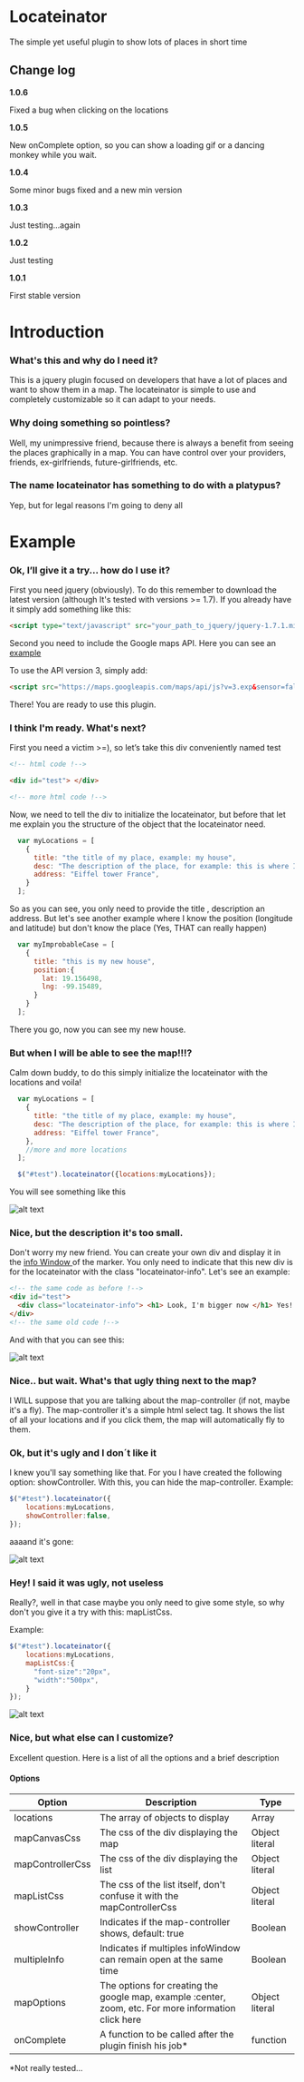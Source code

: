 Locateinator
============

The simple yet useful plugin to show lots of places in short time

<h2>Change log </h2>

<b> 1.0.6 </b>

Fixed a bug when clicking on the locations

<b> 1.0.5 </b>

New onComplete option, so you can show a loading gif or a dancing monkey while you wait.

<b> 1.0.4 </b>

Some minor bugs fixed and a new min version

<b> 1.0.3 </b>

Just testing...again

<b> 1.0.2 </b>

Just testing

<b> 1.0.1 </b>

First stable version


<h1>Introduction</h1>

<h3>What's this and why do I need it?</h3>

This is a jquery plugin focused on developers that have a lot of places and want to show them in a map. The locateinator is simple to use and completely customizable so it can adapt to your needs.

<h3>Why doing something so pointless?</h3>

Well, my unimpressive friend, because there is always a benefit from seeing the places graphically in a map. You can have control over your providers, friends, ex-girlfriends, future-girlfriends, etc.

<h3>The name locateinator has something to do with a platypus?</h3>

Yep, but for legal reasons I'm going to deny all

<h1>Example</h1>

<h3>Ok, I’ll give it a try... how do I use it?</h3>

First you need jquery (obviously). To do this remember to download the latest version (although It's tested with versions >= 1.7). If you already have it simply add something like this:

```html
<script type="text/javascript" src="your_path_to_jquery/jquery-1.7.1.min.js"></script>
```

Second you need to include the Google maps API. Here you can see an <a href="https://developers.google.com/maps/?hl=en"> example </a>

To use the API version 3, simply add:

```html
<script src="https://maps.googleapis.com/maps/api/js?v=3.exp&sensor=false"></script>
```


There! You are ready to use this plugin.

<h3>I think I'm ready. What's next? </h3>

First you need a victim >=), so let’s take this div conveniently named test

```html
<!-- html code !-->

<div id="test"> </div>

<!-- more html code !-->

```
Now, we need to tell the div to initialize the locateinator, but before that let me explain you the structure of the object that the locateinator need.

```javascript
  var myLocations = [
    {
      title: "the title of my place, example: my house",
      desc: "The description of the place, for example: this is where I live",
      address: "Eiffel tower France",
    }
  ];
```

So as you can see, you only need to provide the title , description an address. But let's see another example where I know the position (longitude and latitude) but don't know the place (Yes, THAT can really happen)

```javascript
  var myImprobableCase = [
    {
      title: "this is my new house",
      position:{
        lat: 19.156498,
        lng: -99.15489,
      }
    }
  ];
```

There you go, now you can see my new house.

<h3>But when I will be able to see the map!!!? </h3>

Calm down buddy, to do this simply initialize the locateinator with the locations and voila!

```javascript
  var myLocations = [
    {
      title: "the title of my place, example: my house",
      desc: "The description of the place, for example: this is where I live",
      address: "Eiffel tower France",
    },
    //more and more locations
  ];

  $("#test").locateinator({locations:myLocations});

```

You will see something like this


![alt text](https://raw.github.com/agmezr/locateinator/master/img/example1.PNG "Example 1")

<h3>Nice, but the description it's too small. </h3>

Don't worry my new friend. You can create your own div and display it in the <a href="https://developers.google.com/maps/documentation/javascript/examples/infowindow-simple?hl=es">info Window </a> of the marker. You only need to indicate that this new div is for the locateinator with the class "locateinator-info".  Let's see an example:

```html
<!-- the same code as before !-->
<div id="test">
  <div class="locateinator-info"> <h1> Look, I'm bigger now </h1> Yes! </div>
</div>
<!-- the same old code !-->
```

And with that you can see this:

![alt text](https://raw.github.com/agmezr/locateinator/master/img/example2.PNG "Example 2")

<h3>Nice.. but wait. What's that ugly thing next to the map? </h3>

I WILL suppose that you are talking about the map-controller (if not, maybe it's a fly). The map-controller it's a simple html select tag. It shows the list of all your locations and if you click them, the map will automatically fly to them.

<h3>Ok, but it's ugly and I don´t like it </h3>

I knew you'll say something like that. For you I have created the following option: showController. With this, you can hide the map-controller. Example:

```javascript
$("#test").locateinator({
    locations:myLocations,
    showController:false,
});
```

aaaand it's gone:

![alt text](https://raw.github.com/agmezr/locateinator/master/img/example3.PNG "Example 3")



<h3> Hey! I said it was ugly, not useless </h3>

Really?, well in that case maybe you only need to give some style, so why don't you give it a try with this: mapListCss.

Example:

```javascript
$("#test").locateinator({
    locations:myLocations,
    mapListCss:{
      "font-size":"20px",
      "width":"500px",
    }
});
```

![alt text](https://raw.github.com/agmezr/locateinator/master/img/example4.PNG "Example 4")

<h3> Nice, but what else can I customize? </h3>

Excellent question. Here is a list of all the options and a brief description

<h4>Options</h4>

|Option   |Description| Type  |
|---------|---------| --------|
|locations | The array of objects to display | Array
|mapCanvasCss | The css of the div displaying the map| Object literal
|mapControllerCss | The css of the div displaying the list | Object literal
|mapListCss | The css of the list itself, don't confuse it with the mapControllerCss| Object literal
|showController | Indicates if the map-controller shows, default: true | Boolean
|multipleInfo | Indicates if multiples infoWindow can remain open at the same time | Boolean
|mapOptions | The options for creating the google map, example :center, zoom, etc. For more information click here | Object literal
|onComplete | A function to be called after the plugin finish his job* | function |

*Not really tested...
